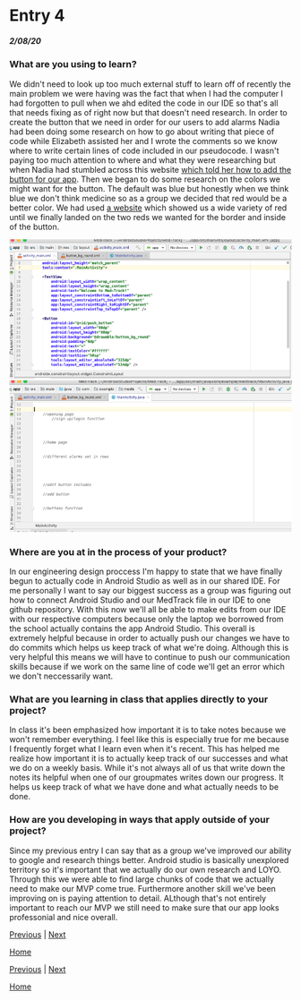 # Entry 4
##### 2/08/20




<h3>What are you using to learn?</h3>
<!--Uses (and links to) multiple sources effectively, where applicable.-->


<p>
We didn't need to look up too much external stuff to learn off of recently the main problem we were having was the fact that when I had the computer I had forgotten to pull when we ahd edited the code in our IDE so that's all that needs fixing as of right now but that doesn't need research.
In order to create the button that we need in order for our users to add alarms Nadia had been doing some research on how to go about writing that piece of code while Elizabeth assisted her and I wrote the comments so we know where to write certain lines of code included in our pseudocode.
I wasn't paying too much attention to where and what they were researching but when Nadia had stumbled across this website <a href="https://developer.android.com/guide/topics/ui/controls/button#java">which told her how to add the button for our app</a>.
Then we began to do some research on the colors we might want for the button.
The default was blue but honestly when we think blue we don't think medicine so as a group we decided that red would be a better color.
We had used <a href="https://coolors.co/">a website</a>  which showed us a wide variety of red until we finally landed on the two reds we wanted for the border and inside of the button.

</p>

![button](../images/button.png) <br>
![comments](../images/comments.png)

<h3>Where are you at in the process of your product? </h3>

<!--//Effectively considers current stage in EDP, plans for next stage.
Must state “engineering design process.”-->

<p> In our engineering design proccess I'm happy to state that we have finally begun to actually code in Android Studio as well as in our shared IDE.
For me personally I want to say our biggest success as a group was figuring out how to connect Android Studio and our MedTrack file in our IDE to one github repository.
With this now we'll all be able to make edits from our IDE with our respective computers because only the laptop we borrowed from the school actually contains the app Android Studio.
This overall is extremely helpful because in order to actually push our changes we have to do commits which helps us keep track of what we're doing.
Although this is very helpful this means we will have to continue to push our communication skills because if we work on the same line of code we'll get an error which we don't neccessarily want.

</p>



<h3>What are you learning in class that applies directly to your project?
</h3>
<!--
Displays knowledge gained that applies to this entry, where applicable.-->

<p>
In class it's been emphasized how important it is to take notes because we won't remember everything.
I feel like this is especially true for me because I frequently forget what I learn even when it's recent.
This has helped me realize how important it is to actually keep track of our successes and what we do on a weekly basis.
While it's not always all of us that write down the notes its helpful when one of our groupmates writes down our progress.
It helps us keep track of what we have done and what actually needs to be done.



</p>




<h3>How are you developing in ways that apply outside of your project?</h3>

<!--Reflects on at least two skills developed since the previous entry.-->
<!--Must state “skill/skills.”-->

<p>
Since my previous entry I can say that as a group we've improved our ability to google and research things better.
Android studio is basically unexplored territory so it's important that we actually do our own research and LOYO.
Through this we were able to find large chunks of code that we actually need to make our MVP come true.
Furthermore another skill we've been improving on is paying attention to detail.
ALthough that's not entirely important to reach our MVP we still need to make sure that our app looks professonial and nice overall.
</p>



[Previous](entry02.md) | [Next](entry04.md)

[Home](../README.md)



[Previous](entry03.md) | [Next](entry05.md)

[Home](../README.md)